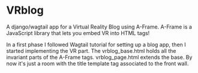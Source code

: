 # VRblog
A django/wagtail app for a Virtual Reality Blog using A-Frame.
A-Frame is a JavaScript library that lets you embed VR into HTML tags!

In a first phase I followed Wagtail tutorial for setting up a blog app, then I
started implementing the VR part.
The vrblog_base.html holds all the invariant parts of the A-Frame tags.
vrblog_page.html extends the base. By now it's just a room with the title
template tag associated to the front wall.
